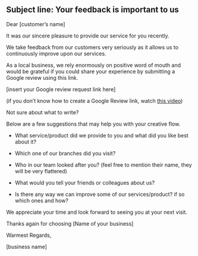 ## Subject line: Your feedback is important to us

Dear [customer’s name]

It was our sincere pleasure to provide our service for you recently.

We take feedback from our customers very seriously as it allows us to continuously improve upon our services.

As a local business, we rely enormously on positive word of mouth and would be grateful if you could share your experience by submitting a Google review using this link.

[insert your Google review request link here]

(if you don’t know how to create a Google Review link, watch [this video](https://youtu.be/6s5YZ2dKEmU?t=455))  

Not sure about what to write?

Below are a few suggestions that may help you with your creative flow.

- What service/product did we provide to you and what did you like best about it?

- Which one of our branches did you visit?

- Who in our team looked after you? (feel free to mention their name, they will be very flattered)

- What would you tell your friends or colleagues about us? 

- Is there any way we can improve some of our services/product? if so which ones and how?

We appreciate your time and look forward to seeing you at your next visit.

Thanks again for choosing [Name of your business]

Warmest Regards,

[business name]
